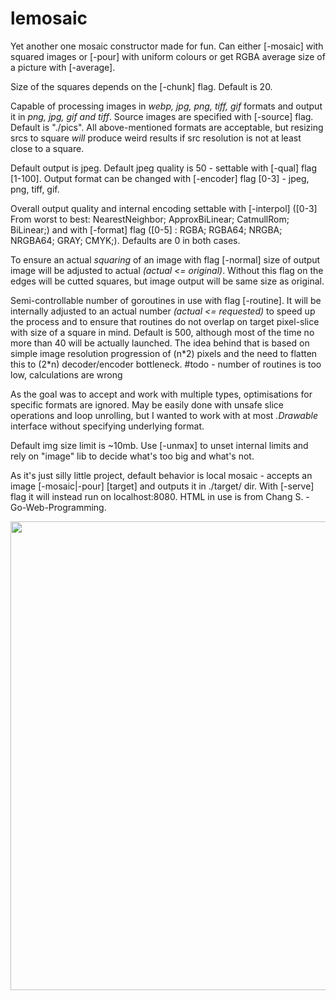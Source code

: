 # lemosaic

Yet another one mosaic constructor made for fun. Can either [-mosaic] with squared images or [-pour] with uniform colours or  get RGBA average size of a picture with [-average].

Size of the squares depends on the [-chunk] flag. Default is 20.

Capable of processing images in *webp, jpg, png, tiff, gif* formats and output it in *png, jpg, gif and tiff*.
Source images are specified with [-source] flag. Default is "./pics". All above-mentioned formats are acceptable, but resizing srcs to square *will* produce weird results if src resolution is not at least close to a square.

Default output is jpeg. Default jpeg quality is 50 - settable with [-qual] flag [1-100]. Output format can be changed with [-encoder] flag [0-3] - jpeg, png, tiff, gif.

Overall output quality and internal encoding settable with [-interpol] ([0-3] From worst to best: NearestNeighbor; ApproxBiLinear; CatmullRom; BiLinear;) and with [-format] flag ([0-5] : RGBA; RGBA64; NRGBA; NRGBA64; GRAY; CMYK;). Defaults are 0 in both cases.

To ensure an actual *squaring* of an image with flag [-normal] size of output image will be adjusted to actual *(actual <= original)*. Without this flag on the edges will be cutted squares, but image output will be same size as original.

Semi-controllable number of goroutines in use with flag [-routine]. It will be internally adjusted to an actual number *(actual <= requested)* to speed up the process and to ensure that routines do not overlap on target pixel-slice with size of a square in mind. Default is 500, although most of the time no more than 40 will be actually launched. The idea behind that is based on simple image resolution progression of (n\*2) pixels and the need to flatten this to (2\*n) decoder/encoder bottleneck. #todo - number of routines is too low, calculations are wrong

As the goal was to accept and work with multiple types, optimisations for specific formats are ignored. May be easily done with unsafe slice operations and loop unrolling, but I wanted to work with at most *.Drawable* interface without specifying underlying format.

Default img size limit is ~10mb. Use [-unmax] to unset internal limits and rely on "image" lib to decide what's too big and what's not.

As it's just silly little project, default behavior is local mosaic - accepts an image [-mosaic|-pour] [target] and outputs it in ./target/ dir. With [-serve] flag it will instead run on localhost:8080. HTML in use is from Chang S. - Go-Web-Programming.

<img src="https://i.imgur.com/CNDJscB.png" width="750">
